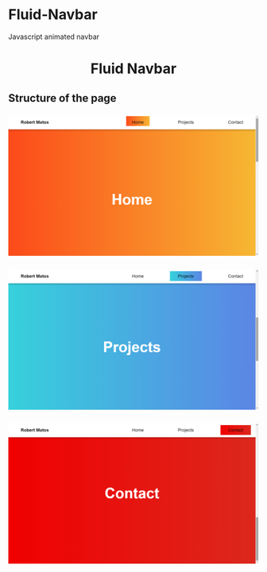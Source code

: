 # Fluid-Navbar
Javascript animated navbar
<h1 align="center">Fluid Navbar</h1>
<h2>Structure of the page</h2>
<h3>
<img alt="image-home" src="images/image-home.png">
</h3>
<h3>
<img alt="image-projects" src="images/image-projects.png">
</h3>
<h3>
<img alt="image-contact" src="images/image-contact.png">
</h3>

